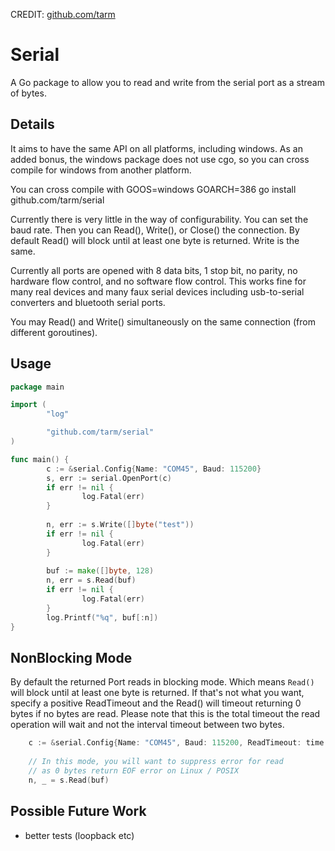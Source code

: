CREDIT: [github.com/tarm](https://github.com/tarm/serial)

Serial
========
A Go package to allow you to read and write from the
serial port as a stream of bytes.

Details
-------
It aims to have the same API on all platforms, including windows.  As
an added bonus, the windows package does not use cgo, so you can cross
compile for windows from another platform.

You can cross compile with
   GOOS=windows GOARCH=386 go install github.com/tarm/serial

Currently there is very little in the way of configurability.  You can
set the baud rate.  Then you can Read(), Write(), or Close() the
connection.  By default Read() will block until at least one byte is
returned.  Write is the same.

Currently all ports are opened with 8 data bits, 1 stop bit, no
parity, no hardware flow control, and no software flow control.  This
works fine for many real devices and many faux serial devices
including usb-to-serial converters and bluetooth serial ports.

You may Read() and Write() simultaneously on the same connection (from
different goroutines).

Usage
-----
```go
package main

import (
        "log"

        "github.com/tarm/serial"
)

func main() {
        c := &serial.Config{Name: "COM45", Baud: 115200}
        s, err := serial.OpenPort(c)
        if err != nil {
                log.Fatal(err)
        }
        
        n, err := s.Write([]byte("test"))
        if err != nil {
                log.Fatal(err)
        }
        
        buf := make([]byte, 128)
        n, err = s.Read(buf)
        if err != nil {
                log.Fatal(err)
        }
        log.Printf("%q", buf[:n])
}
```

NonBlocking Mode
----------------
By default the returned Port reads in blocking mode. Which means
`Read()` will block until at least one byte is returned. If that's not
what you want, specify a positive ReadTimeout and the Read() will
timeout returning 0 bytes if no bytes are read.  Please note that this
is the total timeout the read operation will wait and not the interval
timeout between two bytes.

```go
	c := &serial.Config{Name: "COM45", Baud: 115200, ReadTimeout: time.Second * 5}
	
	// In this mode, you will want to suppress error for read
	// as 0 bytes return EOF error on Linux / POSIX
	n, _ = s.Read(buf)
```

Possible Future Work
-------------------- 
- better tests (loopback etc)
